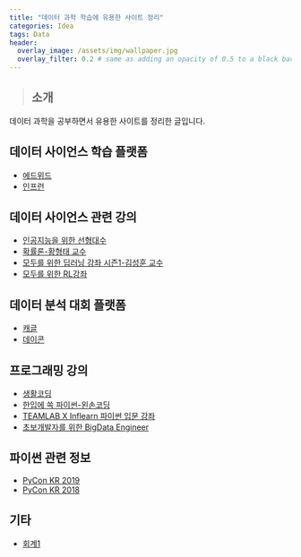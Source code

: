 ```yaml
---
title: "데이터 과학 학습에 유용한 사이트 정리"
categories: Idea
tags: Data
header:
  overlay_image: /assets/img/wallpaper.jpg
  overlay_filter: 0.2 # same as adding an opacity of 0.5 to a black background
---
```


> ## 소개

데이터 과학을 공부하면서 유용한 사이트를 정리한 글입니다.


## 데이터 사이언스 학습 플랫폼

- [에드위드](https://www.edwith.org/)
- [인프런](https://www.inflearn.com/)


## 데이터 사이언스 관련 강의

- [인공지능을 위한 선형대수](https://www.edwith.org/linearalgebra4ai/joinLectures/14072)
- [확률론-황형태 교수](http://www.kocw.net/home/search/kemView.do?kemId=422509)
- [모두를 위한 딥러닝 강좌 시즌1-김성훈 교수](https://www.youtube.com/playlist?list=PLlMkM4tgfjnLSOjrEJN31gZATbcj_MpUm)
- [모두를 위한 RL강좌](https://www.youtube.com/playlist?list=PLlMkM4tgfjnKsCWav-Z2F-MMFRx-2gMGG)


## 데이터 분석 대회 플랫폼

- [캐글](https://www.kaggle.com)
- [데이콘](https://dacon.io/)


## 프로그래밍 강의

- [생활코딩](https://opentutorials.org/course/1)
- [한입에 쏙 파이썬-왼손코딩](https://www.youtube.com/playlist?list=PLGPF8gvWLYyontH0PECIUFFUdvATXWQEL)
- [TEAMLAB X Inflearn 파이썬 입문 강좌](https://www.youtube.com/playlist?list=PLBHVuYlKEkUJcXrgVu-bFx-One095BJ8I)
- [초보개발자를 위한 BigData Engineer](https://www.youtube.com/playlist?list=PLEOnZ6GeucBVvIKMSdobyB5EtXgPzrnxE)


## 파이썬 관련 정보

- [PyCon KR 2019](https://www.youtube.com/playlist?list=PLZPhyNeJvHRlECdmkJ7M8konKB0NhBfve)
- [PyCon KR 2018](https://www.youtube.com/playlist?list=PLZPhyNeJvHRmnMr5yucZ9Eu-yVhjRRsOM)


## 기타
- [회계1](https://opentutorials.org/module/3483)
